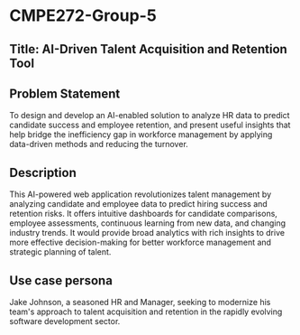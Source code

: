 # CMPE272-Group-5

## Title: AI-Driven Talent Acquisition and Retention Tool

## Problem Statement
To design and develop an AI-enabled solution to analyze HR data to predict candidate success and employee retention, and present useful insights that help bridge the inefficiency gap in workforce management by applying data-driven methods and reducing the turnover.

## Description
This AI-powered web application revolutionizes talent management by analyzing candidate and employee data to predict hiring success and retention risks. It offers intuitive dashboards for candidate comparisons, employee assessments, continuous learning from new data, and changing industry trends. It would provide broad analytics with rich insights to drive more effective decision-making for better workforce management and strategic planning of talent.

## Use case persona
Jake Johnson, a seasoned HR and Manager, seeking to modernize his team's approach to talent acquisition and retention in the rapidly evolving software development sector.
